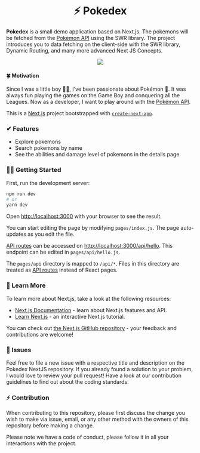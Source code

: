 <h1 align="center">⚡ Pokedex </h1>


<b>Pokedex</b> is a small demo application based on Next.js. The pokemons will be fetched from the [Pokemon API](https://pokeapi.co/) using the SWR library. The project introduces you to data fetching on the client-side with the SWR library, Dynamic Routing, and many more advanced Next JS Concepts.

<p align="center">
  <img src="https://user-images.githubusercontent.com/61475220/135866344-ec3fa693-85fd-4190-8159-721c6cf0f231.png" align="center">
</p>

#### 🍀 Motivation

Since I was a little boy 🙋‍♂️, I've been passionate about Pokémon 🦔. It was always fun playing the games on the Game Boy and conquering all the Leagues. Now as a developer, I want to play around with the [Pokémon API](https://pokeapi.co/).

This is a [Next.js](https://nextjs.org/) project bootstrapped with [`create-next-app`](https://github.com/vercel/next.js/tree/canary/packages/create-next-app).

### ✔ Features
- Explore pokemons
- Search pokemons by name
- See the abilities and damage level of pokemons in the details page

### 🏃‍♂️ Getting Started

First, run the development server:

```bash
npm run dev
# or
yarn dev
```

Open [http://localhost:3000](http://localhost:3000) with your browser to see the result.

You can start editing the page by modifying `pages/index.js`. The page auto-updates as you edit the file.

[API routes](https://nextjs.org/docs/api-routes/introduction) can be accessed on [http://localhost:3000/api/hello](http://localhost:3000/api/hello). This endpoint can be edited in `pages/api/hello.js`.

The `pages/api` directory is mapped to `/api/*`. Files in this directory are treated as [API routes](https://nextjs.org/docs/api-routes/introduction) instead of React pages.

### 🏫 Learn More

To learn more about Next.js, take a look at the following resources:

- [Next.js Documentation](https://nextjs.org/docs) - learn about Next.js features and API.
- [Learn Next.js](https://nextjs.org/learn) - an interactive Next.js tutorial.

You can check out [the Next.js GitHub repository](https://github.com/vercel/next.js/) - your feedback and contributions are welcome!

### 🎉 Issues

Feel free to file a new issue with a respective title and description on the Pokedex NextJS repository. If you already found a solution to your problem, I would love to review your pull request! Have a look at our contribution guidelines to find out about the coding standards.

### ⚡ Contribution

When contributing to this repository, please first discuss the change you wish to make via issue, email, or any other method with the owners of this repository before making a change.

Please note we have a code of conduct, please follow it in all your interactions with the project.
